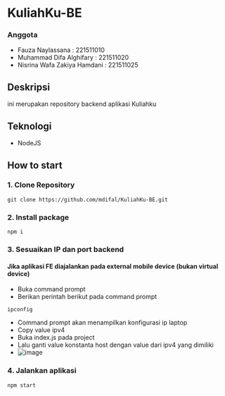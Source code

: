 # KuliahKu-BE
### Anggota
* Fauza Naylassana : 221511010
* Muhammad Difa Alghifary : 221511020
* Nisrina Wafa Zakiya Hamdani : 221511025
## Deskripsi
ini merupakan repository backend aplikasi Kuliahku

## Teknologi
* NodeJS

## How to start
### 1. Clone Repository
```
git clone https://github.com/mdifal/KuliahKu-BE.git
```
### 2. Install package
```
npm i
```
### 3. Sesuaikan IP dan port backend

#### Jika aplikasi FE diajalankan pada external mobile device (bukan virtual device)
- Buka command prompt
- Berikan perintah berikut pada command prompt
```
ipconfig
```
- Command prompt akan menampilkan konfigurasi ip laptop
- Copy value ipv4
- Buka index.js pada project
- Lalu ganti value konstanta host dengan value dari ipv4 yang dimiliki
- ![image](https://github.com/mdifal/KuliahKu-BE/assets/86935367/903d95b6-b482-4ab1-8eaa-a1bac7fd5f66)

### 4. Jalankan aplikasi
```
npm start
```
